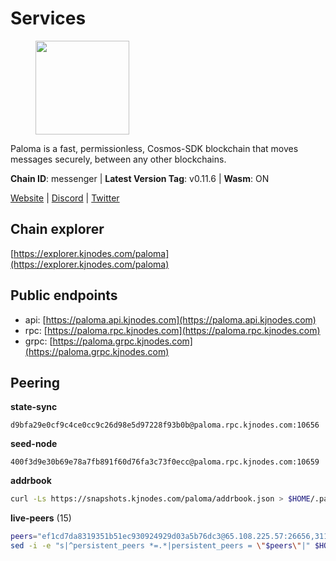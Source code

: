 # Services

<figure><img src="https://raw.githubusercontent.com/kj89/testnet_manuals/main/pingpub/logos/paloma.png" width="150" alt=""><figcaption></figcaption></figure>

Paloma is a fast, permissionless, Cosmos-SDK blockchain that  moves messages securely, between any other blockchains.

**Chain ID**: messenger | **Latest Version Tag**: v0.11.6 | **Wasm**: ON

[Website](https://www.palomachain.com) | [Discord](https://discord.gg/tKVFpfdSw4) | [Twitter](https://twitter.com/paloma_chain)




## Chain explorer
[https://explorer.kjnodes.com/paloma](https://explorer.kjnodes.com/paloma)

## Public endpoints

* api: [https://paloma.api.kjnodes.com](https://paloma.api.kjnodes.com)
* rpc: [https://paloma.rpc.kjnodes.com](https://paloma.rpc.kjnodes.com)
* grpc: [https://paloma.grpc.kjnodes.com](https://paloma.grpc.kjnodes.com)

## Peering

**state-sync**

```text
d9bfa29e0cf9c4ce0cc9c26d98e5d97228f93b0b@paloma.rpc.kjnodes.com:10656
```

**seed-node**

```text
400f3d9e30b69e78a7fb891f60d76fa3c73f0ecc@paloma.rpc.kjnodes.com:10659
```

**addrbook**
```bash
curl -Ls https://snapshots.kjnodes.com/paloma/addrbook.json > $HOME/.paloma/config/addrbook.json
```

**live-peers** (15)
```bash
peers="ef1cd7da8319351b51ec930924929d03a5b76dc3@65.108.225.57:26656,31177b544fcf1cae76e3560812f4f901cab27126@65.109.61.175:26656,15f4b11b50810b5046679a12b494e42a2c9034fd@65.109.30.12:26656,471a09da6fafb67bff3aa1f01e00fd1830e53262@136.243.94.138:26656,b244dfc19293103040d4bdad359534d0990a9070@45.140.185.181:26656,22e7a98b54070bee0f504305d9ed0fb7a2b24ab6@34.221.60.207:26656,d9bfa29e0cf9c4ce0cc9c26d98e5d97228f93b0b@65.109.88.38:10656,7fc87c698d58bcbd1c6092f951d5f150eed05744@138.201.156.255:26656,874ccf9df2e4c678a18a1fb45a1d3bb703f87fa0@65.109.172.249:26656,7eae755c119f538e0dc99f3c37289de628bc9526@209.182.239.169:26656,1a0232b9426aa1c7a78c92a2136b69d050bb6942@65.108.224.126:26656,b92c94f00b46500a5ff8920acd438c0873c2f9da@50.116.13.101:26656,16f0d09580054101394ea08bbb48b1ad5bb91a27@95.214.52.144:10656,527200c42834243b6dc8dacbe26423b7e6577e0f@138.201.129.102:26656,8ed8cddfac504d986a2c6545def0e57b2c6aa5db@65.109.106.172:38656"
sed -i -e "s|^persistent_peers *=.*|persistent_peers = \"$peers\"|" $HOME/.paloma/config/config.toml
```
